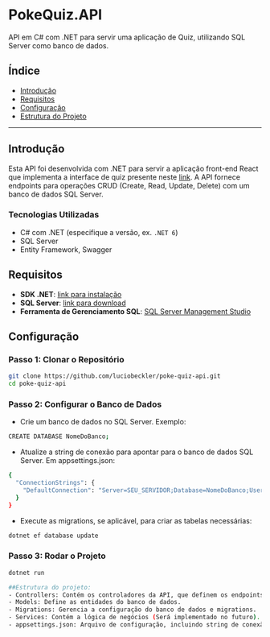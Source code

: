 # PokeQuiz.API

API em C# com .NET para servir uma aplicação de Quiz, utilizando SQL Server como banco de dados.

## Índice

- [Introdução](#introdução)
- [Requisitos](#requisitos)
- [Configuração](#configuração)
- [Estrutura do Projeto](#estrutura-do-projeto)
---

## Introdução

Esta API foi desenvolvida com .NET para servir a aplicação front-end React que implementa a interface de quiz presente neste [link](https://github.com/luciobeckler/poke-quiz-app). A API fornece endpoints para operações CRUD (Create, Read, Update, Delete) com um banco de dados SQL Server.

### Tecnologias Utilizadas

- C# com .NET (especifique a versão, ex. `.NET 6`)
- SQL Server
- Entity Framework, Swagger

## Requisitos

- **SDK .NET**: [link para instalação](https://dotnet.microsoft.com/download)
- **SQL Server**: [link para download](https://www.microsoft.com/sql-server)
- **Ferramenta de Gerenciamento SQL**: [SQL Server Management Studio](https://docs.microsoft.com/sql/ssms/download-sql-server-management-studio-ssms)

## Configuração
### Passo 1: Clonar o Repositório

```bash
git clone https://github.com/luciobeckler/poke-quiz-api.git
cd poke-quiz-api
```

### Passo 2: Configurar o Banco de Dados
- Crie um banco de dados no SQL Server. Exemplo:
```bash
CREATE DATABASE NomeDoBanco;
```
- Atualize a string de conexão para apontar para o banco de dados SQL Server. Em appsettings.json:
```bash
{
  "ConnectionStrings": {
    "DefaultConnection": "Server=SEU_SERVIDOR;Database=NomeDoBanco;User Id=SEU_USUARIO;Password=SUA_SENHA;"
  }
}
```
- Execute as migrations, se aplicável, para criar as tabelas necessárias:
```bash
dotnet ef database update
```

### Passo 3: Rodar o Projeto
```bash
dotnet run

##Estrutura do projeto:
- Controllers: Contém os controladores da API, que definem os endpoints.
- Models: Define as entidades do banco de dados.
- Migrations: Gerencia a configuração do banco de dados e migrations.
- Services: Contém a lógica de negócios (Será implementado no futuro).
- appsettings.json: Arquivo de configuração, incluindo string de conexão.



